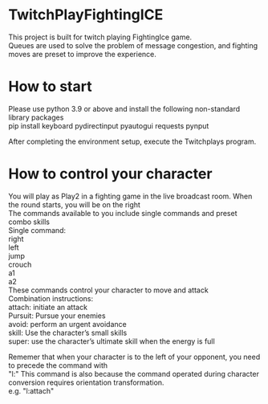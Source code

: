 # TwitchPlayFightingICE  
This project is built for twitch playing FightingIce game.  
Queues are used to solve the problem of message congestion, and fighting moves are preset to improve the experience.  
  
# How to start  
Please use python 3.9 or above and install the following non-standard library packages  
pip install keyboard pydirectinput pyautogui requests pynput  
  
After completing the environment setup, execute the Twitchplays program.   
  
# How to control your character  
You will play as Play2 in a fighting game in the live broadcast room. When the round starts, you will be on the right  
The commands available to you include single commands and preset combo skills  
Single command:  
right  
left  
jump  
crouch  
a1  
a2  
These commands control your character to move and attack  
Combination instructions:  
attach: initiate an attack  
Pursuit: Pursue your enemies  
avoid: perform an urgent avoidance  
skill: Use the character’s small skills  
super: use the character’s ultimate skill when the energy is full  
  
Rememer that when your character is to the left of your opponent, you need to precede the command with  
"l:" This command is also because the command operated during character conversion requires orientation transformation.  
e.g. "l:attach"  
